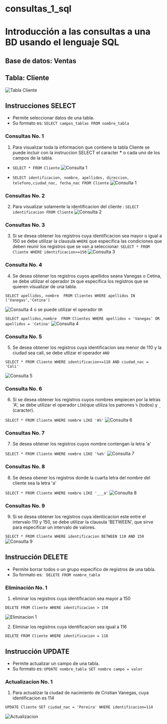 # consultas_1_sql

# Introducción a las consultas a una BD usando el lenguaje SQL

## Base de datos: Ventas

## Tabla: Cliente

![Tabla Cliente](tabla_cliente.png)

## Instrucciones SELECT

- Permite seleccionar datos de una tabla.
- Su formato es: `SELECT campos_tablas FROM nombre_tabla`

### Consultas No. 1

1. Para visualizar toda la informacion que contiene la tabla Cliente se puede incluir con la instruccion SELECT el caracter **\*** o cada uno de los campos de la tabla.

- `SELECT * FROM Cliente`
  ![Consulta 1](consultas_1.png)

- `SELECT identificacion, nombre, apellidos, direccion, telefono,ciudad_nac, fecha_nac FROM Cliente`
  ![Consulta 1](consultas1_2.png)

### Consultas No. 2

2. Para visualizar solamente la identificacion del cliente : `SELECT identificacion FROM Cliente`
   ![Consulta 2](consultas2.png)

### Consultas No. 3

3. Si se desea obtener los registros cuya identificacion sea mayor o igual a 150 se debe utilizar la clausula `WHERE` que especifica las condiciones que deben reunir los registros que se van a seleccionar: `SELECT * FROM Cliente WHERE identificacion>=150`
   ![Consulta 3](consultas3.png)

### Consulta No. 4

4. Se desea obtener los registros cuyos apellidos seana Vanegas o Cetina, se debe utilizar el operador `IN` que especifica los registros que se quieren visualizar de una tabla.

`SELECT apellidos, nombre  FROM Clientes WHERE apellidos IN ('Vanegas','Cetina')`

![Consulta 4](consultas4.png)
o se puede utilizar el operador `OR`

`SELECT apellidos,nombre  FROM Clientes WHERE apellidos = 'Vanegas' OR apellidos = 'Cetina'`
![Consulta 4](consulta4_2.png)

### Consulta No. 5

5. Se desea obtener los registros cuya identificacion sea menor de 110 y la ciudad sea cali, se debe utlizar el operador `AND`

`SELECT * FROM Cliente WHERE identificacion<=110 AND ciudad_nac = 'Cali'`

![Consulta 5](consultas5.png)

###  Consulta No. 6

6. Si se desea obtener los registros cuyos nombres empiecen por la letras 'A', se debe utilizar el operador `LIKE`que utiliza los patrones `%` (todos) y `_` (caracter).

`SELECT * FROM Cliente WHERE nombre LIKE 'A%'`
![Consulta 6](consultas6.png)

### Consultas No. 7

7. Se desea obtener los registros cuyos nombre contengan la letra 'a'

`SELECT * FROM Cliente WHERE nombre LIKE '%a%'`
![Consulta 7](consultas7.png)

### Consultas No. 8

8. Se desea obener los registros donde la cuarta letra del nombre del cliente sea la letra 'a'

`SELECT * FROM Cliente WHERE nombre LIKE '___a'`
![Consulta 8](consultas8.png)

### Consultas No. 9

9. Si se desea obtener los registros cuya identiicacion este entre el intervalo 110 y 150, se debe utilizar la clausula 'BETWEEN', que sirve para especificar un intervalo de valores.

`SELECT * FROM Cliente WHERE identificacion BETWEEN 110 AND 150`
![Consulta 9](consultas9.png)

## Instrucción DELETE

- Permite borrar todos o un grupo especifico de registros de una tabla.
- Su formato es: ` DELETE FROM nombre_tabla`

### Eliminación No. 1

1. eliminar los registros cuya identificacion sea mayor a 150

`DELETE FROM Cliente WHERE identificacion > 150`

![Eliminacion 1](eliminacion1.png)

2. Eliminar los registros cuya identificacion sea igual a 116

`DELETE FROM Cliente WHERE identificacion = 116`

## Instrucción UPDATE

- Permite actualizar un campo de una tabla.
- Su formato es: `UPDATE nombre_tabla SET nombre campo = valor`

### Actualizacion No. 1

1. Para actualizar la ciudad de nacimiento de Cristian Vanegas, cuya identificacion es 114

`UPDATE Cliente SET ciudad_nac = 'Pereira' WHERE identificacion=114`

![Actualizacion ](actualizacion1.png)